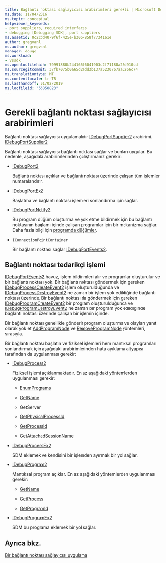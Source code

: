 ```yaml
---
title: Bağlantı noktası sağlayıcısı arabirimleri gerekli | Microsoft Docs
ms.date: 11/04/2016
ms.topic: conceptual
helpviewer_keywords:
- port suppliers, required interfaces
- debugging [Debugging SDK], port suppliers
ms.assetid: 0c2cdd40-9f6f-425e-b305-858f7734161e
author: gregvanl
ms.author: gregvanl
manager: douge
ms.workload:
- vssdk
ms.openlocfilehash: 79991880b244165f6041903c2f71188a25d910cd
ms.sourcegitcommit: 37fb7075b0a65d2add3b137a5230767aa3266c74
ms.translationtype: MT
ms.contentlocale: tr-TR
ms.lasthandoff: 01/02/2019
ms.locfileid: "53850823"
---
```

# <a name="required-port-supplier-interfaces"></a>Gerekli bağlantı noktası sağlayıcısı arabirimleri
Bağlantı noktası sağlayıcısı uygulamalıdır [IDebugPortSupplier2](../../extensibility/debugger/reference/idebugportsupplier2.md) arabirimi.[ IDebugPortSupplier2](../../extensibility/debugger/reference/idebugportsupplier2.md)  
  
 Bağlantı noktası sağlayıcısı bağlantı noktası sağlar ve bunları uygular. Bu nedenle, aşağıdaki arabirimlerinden çalıştırmanız gerekir:  
  
-   [IDebugPort2](../../extensibility/debugger/reference/idebugport2.md)  
  
     Bağlantı noktası açıklar ve bağlantı noktası üzerinde çalışan tüm işlemler numaralandırır.  
  
-   [IDebugPortEx2](../../extensibility/debugger/reference/idebugportex2.md)  
  
     Başlatma ve bağlantı noktası işlemleri sonlandırma için sağlar.  
  
-   [IDebugPortNotify2](../../extensibility/debugger/reference/idebugportnotify2.md)  
  
     Bu program düğüm oluşturma ve yok etme bildirmek için bu bağlantı noktasının bağlamı içinde çalışan programlar için bir mekanizma sağlar. Daha fazla bilgi için [programda düğümler](../../extensibility/debugger/program-nodes.md).  
  
-   `IConnectionPointContainer`  
  
     Bir bağlantı noktası sağlar [IDebugPortEvents2](../../extensibility/debugger/reference/idebugportevents2.md).  
  
## <a name="port-supplier-operation"></a>Bağlantı noktası tedarikçi işlemi  
 [IDebugPortEvents2](../../extensibility/debugger/reference/idebugportevents2.md) havuz, işlem bildirimleri alır ve programlar oluşturulur ve bir bağlantı noktası yok. Bir bağlantı noktası göndermek için gereken [IDebugProcessCreateEvent2](../../extensibility/debugger/reference/idebugprocesscreateevent2.md) işlem oluşturulduğunda ve [IDebugProcessDestroyEvent2](../../extensibility/debugger/reference/idebugprocessdestroyevent2.md) ne zaman bir işlem yok edildiğinde bağlantı noktası üzerinde. Bir bağlantı noktası da göndermek için gereken [IDebugProgramCreateEvent2](../../extensibility/debugger/reference/idebugprogramcreateevent2.md) bir program oluşturulduğunda ve [IDebugProgramDestroyEvent2](../../extensibility/debugger/reference/idebugprogramdestroyevent2.md) ne zaman bir program yok edildiğinde bağlantı noktası üzerinde çalışan bir işlemin içinde.  
  
 Bir bağlantı noktası genellikle gönderir program oluşturma ve olayları yanıt olarak yok et [AddProgramNode](../../extensibility/debugger/reference/idebugportnotify2-addprogramnode.md) ve [RemoveProgramNode](../../extensibility/debugger/reference/idebugportnotify2-removeprogramnode.md) yöntemleri, sırasıyla.  
  
 Bir bağlantı noktası başlatın ve fiziksel işlemleri hem mantıksal programları sonlandırmak için aşağıdaki arabirimlerinden hata ayıklama altyapısı tarafından da uygulanması gerekir:  
  
-   [IDebugProcess2](../../extensibility/debugger/reference/idebugprocess2.md)  
  
     Fiziksel işlemi açıklanmaktadır. En az aşağıdaki yöntemlerden uygulanması gerekir:  
  
    -   [EnumPrograms](../../extensibility/debugger/reference/idebugprocess2-enumprograms.md)  
  
    -   [GetName](../../extensibility/debugger/reference/idebugprocess2-getname.md)  
  
    -   [GetServer](../../extensibility/debugger/reference/idebugprocess2-getserver.md)  
  
    -   [GetPhysicalProcessId](../../extensibility/debugger/reference/idebugprocess2-getphysicalprocessid.md)  
  
    -   [GetProcessId](../../extensibility/debugger/reference/idebugprocess2-getprocessid.md)  
  
    -   [GetAttachedSessionName](../../extensibility/debugger/reference/idebugprocess2-getattachedsessionname.md)  
  
-   [IDebugProcessEx2](../../extensibility/debugger/reference/idebugprocessex2.md)  
  
     SDM eklemek ve kendisini bir işlemden ayırmak bir yol sağlar.  
  
-   [IDebugProgram2](../../extensibility/debugger/reference/idebugprogram2.md)  
  
     Mantıksal program açıklar. En az aşağıdaki yöntemlerden uygulanması gerekir:  
  
    -   [GetName](../../extensibility/debugger/reference/idebugprogram2-getname.md)  
  
    -   [GetProcess](../../extensibility/debugger/reference/idebugprogram2-getprocess.md)  
  
    -   [GetProgramId](../../extensibility/debugger/reference/idebugprogram2-getprogramid.md)  
  
-   [IDebugProgramEx2](../../extensibility/debugger/reference/idebugprogramex2.md)  
  
     SDM bu programa eklemek bir yol sağlar.  
  
## <a name="see-also"></a>Ayrıca bkz.  
 [Bir bağlantı noktası sağlayıcısı uygulama](../../extensibility/debugger/implementing-a-port-supplier.md)